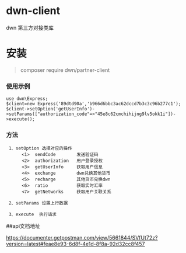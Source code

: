 # dwn-client
dwn 第三方对接类库
# 安装
>composer require dwn/partner-client

### 使用示例
~~~
use dwn\Express;
$client=new Express('89dtd90a','b966d6bbc3ac62dccd7b3c3c96b277c1');
$client->setOption('getUserInfo')->setParams(["authorization_code"=>"45e8c62cmchihijng9lv5okk1i"])->execute();
~~~
### 方法

~~~
 1、setOption 选择对应的操作
      <1>  sendCode        发送验证码
      <2>  authorization   用户登录授权
      <3>  getUserInfo     获取用户信息
      <4>  exchange        dwn兑换其他货币
      <5>  recharge        其他货币兑换dwn
      <6>  ratio           获取实时汇率
      <7>  getNetworks     获取用户关联关系
~~~

~~~
 2、setParams 设置上行数据
~~~

~~~
 3、execute  执行请求
~~~

##api文档地址

 https://documenter.getpostman.com/view/5661844/SVfUt72z?version=latest#feae8e93-6d8f-4e1d-8f8a-92d32cc8f457